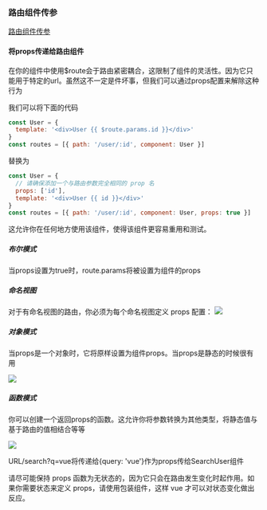 ### 路由组件传参
[路由组件传参](https://router.vuejs.org/zh/guide/essentials/passing-props.html)

#### 将props传递给路由组件
<p>在你的组件中使用$route会于路由紧密耦合，这限制了组件的灵活性。因为它只能用于特定的url。虽然这不一定是件坏事，但我们可以通过props配置来解除这种行为</p>

<p>我们可以将下面的代码</p>

```js
const User = {
  template: '<div>User {{ $route.params.id }}</div>'
}
const routes = [{ path: '/user/:id', component: User }]
```
<P>替换为</P>

```js
const User = {
  // 请确保添加一个与路由参数完全相同的 prop 名
  props: ['id'],
  template: '<div>User {{ id }}</div>'
}
const routes = [{ path: '/user/:id', component: User, props: true }]
```
这允许你在任何地方使用该组件，使得该组件更容易重用和测试。

##### 布尔模式
当props设置为true时，route.params将被设置为组件的props

##### 命名视图
对于有命名视图的路由，你必须为每个命名视图定义 props 配置：
<img src="@assets/vue3/propsshitu.png"/>

##### 对象模式
<p>当props是一个对象时，它将原样设置为组件props。当props是静态的时候很有用</p>

<img src="@assets/vue3/propsduixiang.png"/>

##### 函数模式
<p>你可以创建一个返回props的函数。这允许你将参数转换为其他类型，将静态值与基于路由的值相结合等等</p>

<img src="@assets/vue3/propshanshu.png"/>

<p>URL/search?q=vue将传递给{query: 'vue'}作为props传给SearchUser组件</p>

<p>请尽可能保持 props 函数为无状态的，因为它只会在路由发生变化时起作用。如果你需要状态来定义 props，请使用包装组件，这样 vue 才可以对状态变化做出反应。</p>